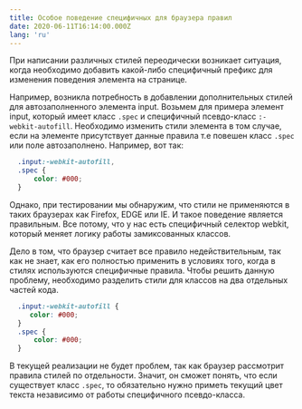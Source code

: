 ```yaml
---
title: Особое поведение специфичных для браузера правил
date: 2020-06-11T16:14:00.000Z
lang: 'ru'
---
```

При написании различных стилей переодически возникает ситуация, когда необходимо добавить какой-либо специфичный префикс для изменения поведения элемента на странице.

Например, возникла потребность в добавлении дополнительных стилей для автозаполненного элемента input. Возьмем для примера элемент input, который имеет класс <code>.spec</code> и специфичный псевдо-класс <code>:-webkit-autofill</code>. Необходимо изменить стили элемента в том случае, если на элементе присутствует данные правила т.е повешен класс <code>.spec</code> или поле автозаполнено. Например, вот так:

```css
  .input:-webkit-autofill,
  .spec {
      color: #000;
  }
```
Однако, при тестировании мы обнаружим, что стили не применяются в таких браузерах как Firefox, EDGE или IE. И такое поведение является правильным. Все потому, что у нас есть специфичный селектор webkit, который меняет логику работы замиксованных классов. 

Дело в том, что браузер считает все правило недействительным, так как не знает, как его полностью применить в условиях того, когда в стилях используются специфичные правила. 
Чтобы решить данную проблему, необходимо разделить стили для классов на два отдельных частей кода.

```css
  .input:-webkit-autofill {
     color: #000;
  }
  .spec {
      color: #000;
  }
```

В текущей реализации не будет проблем, так как браузер рассмотрит правила стилей по отдельности. Значит, он сможет понять, что если существует класс <code>.spec</code>, то обязательно нужно приметь текущий цвет текста независимо от работы специфичного псевдо-класса.